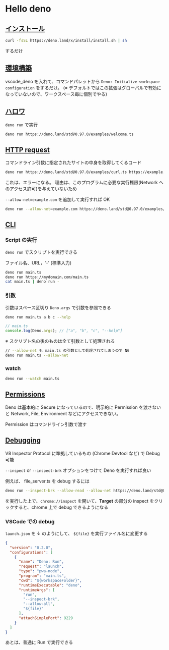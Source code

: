 # Hello deno

## [インストール](https://deno.land/manual/getting_started/installation)

```bash
curl -fsSL https://deno.land/x/install/install.sh | sh
```

するだけ

## [環境構築](https://deno.land/manual/getting_started/setup_your_environment)

vscode_deno を入れて、コマンドパレットから `Deno: Initialize workspace configuration` をするだけ。
(※ デフォルトではこの拡張はグローバルで有効になっていないので、ワークスペース毎に個別でやる)

## [ハロワ](https://deno.land/manual@v1.10.2/getting_started/first_steps#hello-world)

`deno run` で実行

```bash
deno run https://deno.land/std@0.97.0/examples/welcome.ts
```

## [HTTP request](https://deno.land/manual@v1.10.2/getting_started/first_steps#making-an-http-request)

コマンドライン引数に指定されたサイトの中身を取得してくるコード

```bash
deno run https://deno.land/std@0.97.0/examples/curl.ts https://example.com
```

これは、エラーになる。
理由は、このプログラムに必要な実行権限(Network へのアクセス許可)を与えていないため

`--allow-net=example.com` を追加して実行すれば OK

```bash
deno run --allow-net=example.com https://deno.land/std@0.97.0/examples/curl.ts https://example.com
```

## [CLI](https://deno.land/manual/getting_started/command_line_interface)

### Script の実行

`deno run` でスクリプトを実行できる

ファイル名、URL，'-' (標準入力)

```bash
deno run main.ts
deno run https://mydomain.com/main.ts
cat main.ts | deno run -
```

### 引数

引数はスペース区切り
`Deno.args` で引数を参照できる

```bash
deno run main.ts a b c --help
```

```typescript
// main.ts
console.log(Deno.args); // ["a", "b", "c", "--help"]
```

※ スクリプト名の後のものは全て引数として処理される

```bash
// --allow-net も main.ts の引数として処理されてしまうので NG
deno run main.ts --allow-net
```

### watch

```bash
deno run --watch main.ts
```

## [Permissions](https://deno.land/manual@v1.10.2/getting_started/permissions)

Deno は基本的に Secure になっているので、明示的に Permission を渡さないと
Network, File, Environment などにアクセスできない。

Permission はコマンドライン引数で渡す

## [Debugging](https://deno.land/manual@v1.10.2/getting_started/debugging_your_code)

V8 Inspector Protocol に準拠しているもの (Chrome Devtool など) で Debug 可能

`--inspect` or `--inspect-brk` オプションをつけて Deno を実行すれば良い

例えば、 file_server.ts を debug するには

```bash
deno run --inspect-brk --allow-read --allow-net https://deno.land/std@0.97.0/http/file_server.ts
```

を実行した上で、`chrome://inspect` を開いて、**Target** の部分の inspect をクリックすると、chrome 上で debug できるようになる

### VSCode での debug

`launch.json` を ↓ のようにして、
`${file}` を実行ファイル名に変更する

```json
{
  "version": "0.2.0",
  "configurations": [
    {
      "name": "Deno: Run",
      "request": "launch",
      "type": "pwa-node",
      "program": "main.ts",
      "cwd": "${workspaceFolder}",
      "runtimeExecutable": "deno",
      "runtimeArgs": [
        "run",
        "--inspect-brk",
        "--allow-all",
        "${file}"
      ],
      "attachSimplePort": 9229
    }
  ]
}
```

あとは、普通に Run で実行できる
